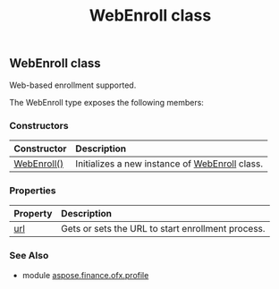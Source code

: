 ﻿---
title: WebEnroll class
second_title: Aspose.Finance for Python via .NET API References
description: 
type: docs
weight: 520
url: /python-net/aspose.finance.ofx.profile/webenroll/
is_root: false
---

## WebEnroll class

Web-based enrollment supported.



The WebEnroll type exposes the following members:

### Constructors
| Constructor | Description |
| :- | :- |
| [WebEnroll()](/finance/python-net/aspose.finance.ofx.profile/webenroll/__init__/#) | Initializes a new instance of [WebEnroll](/finance/python-net/aspose.finance.ofx.profile/webenroll) class. |


### Properties
| Property | Description |
| :- | :- |
| [url](/finance/python-net/aspose.finance.ofx.profile/webenroll/url) | Gets or sets the URL to start enrollment process. |


### See Also

* module [aspose.finance.ofx.profile](../)
